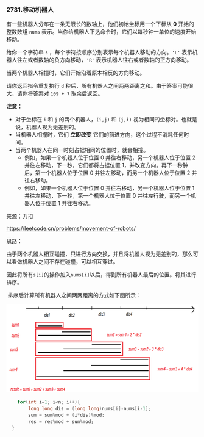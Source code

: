 ### 2731.移动机器人

有一些机器人分布在一条无限长的数轴上，他们初始坐标用一个下标从 **0** 开始的整数数组 `nums` 表示。当你给机器人下达命令时，它们以每秒钟一单位的速度开始移动。

给你一个字符串 `s` ，每个字符按顺序分别表示每个机器人移动的方向。`'L'` 表示机器人往左或者数轴的负方向移动，`'R'` 表示机器人往右或者数轴的正方向移动。

当两个机器人相撞时，它们开始沿着原本相反的方向移动。

请你返回指令重复执行 `d` 秒后，所有机器人之间两两距离之和。由于答案可能很大，请你将答案对 `109 + 7` 取余后返回。

**注意：**

- 对于坐标在 `i` 和 `j` 的两个机器人，`(i,j)` 和 `(j,i)` 视为相同的坐标对。也就是说，机器人视为无差别的。
- 当机器人相撞时，它们 **立即改变** 它们的前进方向，这个过程不消耗任何时间。
- 当两个机器人在同一时刻占据相同的位置时，就会相撞。
  - 例如，如果一个机器人位于位置 0 并往右移动，另一个机器人位于位置 2 并往左移动，下一秒，它们都将占据位置 1，并改变方向。再下一秒钟后，第一个机器人位于位置 0 并往左移动，而另一个机器人位于位置 2 并往右移动。
  - 例如，如果一个机器人位于位置 0 并往右移动，另一个机器人位于位置 1 并往左移动，下一秒，第一个机器人位于位置 0 并往左行驶，而另一个机器人位于位置 1 并往右移动。

来源：力扣

https://leetcode.cn/problems/movement-of-robots/



思路：

​		由于两个机器人相互碰撞，只进行方向交换，并且将机器人视为无差别的，那么可以看做机器人之间不存在碰撞，可以相互穿过。

​		因此将所有`s[i]`的操作加入`nums[i]`以后，得到所有机器人最后的位置。将其进行排序。

​		排序后计算所有机器人之间两两距离的方式如下图所示：

![gif1](https://github.com/Amberyuyuyu/leetcode/blob/master/2731_Movement_of_Robots/gif1.png)					

```c
	for(int i=1; i<n; i++){
        long long dis = (long long)nums[i]-nums[i-1];
        sum = sum%mod + (i*dis)%mod;
        res = res%mod + sum%mod;
  }
```
